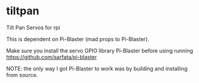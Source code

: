 # tiltpan
Tilt Pan Servos for rpi

This is dependent on Pi-Blaster (mad props to Pi-Blaster).

Make sure you install the servo GPIO library Pi-Blaster before using running https://github.com/sarfata/pi-blaster

NOTE: the only way I got Pi-Blaster to work was by building and installing from source.
